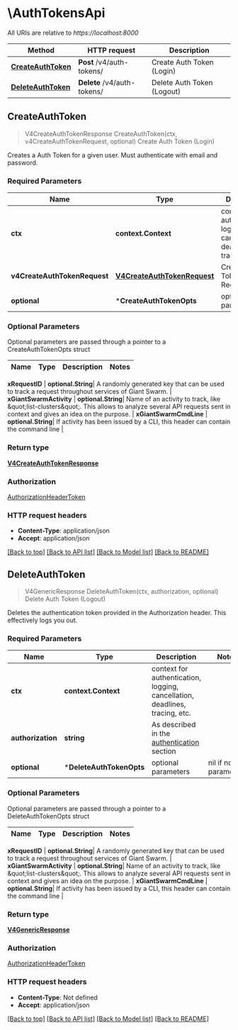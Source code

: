 # \AuthTokensApi

All URIs are relative to *https://localhost:8000*

Method | HTTP request | Description
------------- | ------------- | -------------
[**CreateAuthToken**](AuthTokensApi.md#CreateAuthToken) | **Post** /v4/auth-tokens/ | Create Auth Token (Login)
[**DeleteAuthToken**](AuthTokensApi.md#DeleteAuthToken) | **Delete** /v4/auth-tokens/ | Delete Auth Token (Logout)



## CreateAuthToken

> V4CreateAuthTokenResponse CreateAuthToken(ctx, v4CreateAuthTokenRequest, optional)
Create Auth Token (Login)

Creates a Auth Token for a given user. Must authenticate with email and password. 

### Required Parameters


Name | Type | Description  | Notes
------------- | ------------- | ------------- | -------------
**ctx** | **context.Context** | context for authentication, logging, cancellation, deadlines, tracing, etc.
**v4CreateAuthTokenRequest** | [**V4CreateAuthTokenRequest**](V4CreateAuthTokenRequest.md)| Create Auth Token Request | 
 **optional** | ***CreateAuthTokenOpts** | optional parameters | nil if no parameters

### Optional Parameters

Optional parameters are passed through a pointer to a CreateAuthTokenOpts struct


Name | Type | Description  | Notes
------------- | ------------- | ------------- | -------------

 **xRequestID** | **optional.String**| A randomly generated key that can be used to track a request throughout services of Giant Swarm.  | 
 **xGiantSwarmActivity** | **optional.String**| Name of an activity to track, like \&quot;list-clusters\&quot;. This allows to analyze several API requests sent in context and gives an idea on the purpose.  | 
 **xGiantSwarmCmdLine** | **optional.String**| If activity has been issued by a CLI, this header can contain the command line  | 

### Return type

[**V4CreateAuthTokenResponse**](V4CreateAuthTokenResponse.md)

### Authorization

[AuthorizationHeaderToken](../README.md#AuthorizationHeaderToken)

### HTTP request headers

- **Content-Type**: application/json
- **Accept**: application/json

[[Back to top]](#) [[Back to API list]](../README.md#documentation-for-api-endpoints)
[[Back to Model list]](../README.md#documentation-for-models)
[[Back to README]](../README.md)


## DeleteAuthToken

> V4GenericResponse DeleteAuthToken(ctx, authorization, optional)
Delete Auth Token (Logout)

Deletes the authentication token provided in the Authorization header. This effectively logs you out. 

### Required Parameters


Name | Type | Description  | Notes
------------- | ------------- | ------------- | -------------
**ctx** | **context.Context** | context for authentication, logging, cancellation, deadlines, tracing, etc.
**authorization** | **string**| As described in the [authentication](#section/Authentication) section  | 
 **optional** | ***DeleteAuthTokenOpts** | optional parameters | nil if no parameters

### Optional Parameters

Optional parameters are passed through a pointer to a DeleteAuthTokenOpts struct


Name | Type | Description  | Notes
------------- | ------------- | ------------- | -------------

 **xRequestID** | **optional.String**| A randomly generated key that can be used to track a request throughout services of Giant Swarm.  | 
 **xGiantSwarmActivity** | **optional.String**| Name of an activity to track, like \&quot;list-clusters\&quot;. This allows to analyze several API requests sent in context and gives an idea on the purpose.  | 
 **xGiantSwarmCmdLine** | **optional.String**| If activity has been issued by a CLI, this header can contain the command line  | 

### Return type

[**V4GenericResponse**](V4GenericResponse.md)

### Authorization

[AuthorizationHeaderToken](../README.md#AuthorizationHeaderToken)

### HTTP request headers

- **Content-Type**: Not defined
- **Accept**: application/json

[[Back to top]](#) [[Back to API list]](../README.md#documentation-for-api-endpoints)
[[Back to Model list]](../README.md#documentation-for-models)
[[Back to README]](../README.md)

